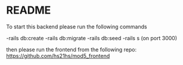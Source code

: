 # README
To start this backend please run the following commands

-rails db:create
-rails db:migrate
-rails db:seed
-rails s (on port 3000)

then please run the frontend from the following repo:
https://github.com/hs21hs/mod5_frontend
